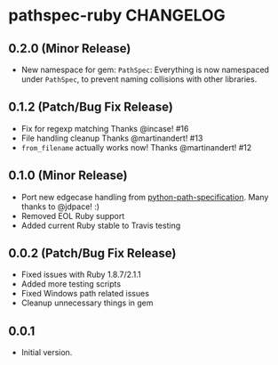 # pathspec-ruby CHANGELOG

## 0.2.0 (Minor Release)
- New namespace for gem: `PathSpec`: Everything is now namespaced under `PathSpec`, to prevent naming collisions with other libraries.

## 0.1.2 (Patch/Bug Fix Release)
- Fix for regexp matching Thanks @incase! #16
- File handling cleanup Thanks @martinandert! #13
- `from_filename` actually works now! Thanks @martinandert! #12

## 0.1.0 (Minor Release)
- Port new edgecase handling from [python-path-specification](https://github.com/cpburnz/python-path-specification/pull/8). Many thanks to @jdpace! :)
- Removed EOL Ruby support
- Added current Ruby stable to Travis testing

## 0.0.2 (Patch/Bug Fix Release)
- Fixed issues with Ruby 1.8.7/2.1.1
- Added more testing scripts
- Fixed Windows path related issues
- Cleanup unnecessary things in gem

## 0.0.1
- Initial version.
